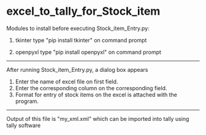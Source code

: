 # excel_to_tally_for_Stock_item
Modules to install before executing Stock_item_Entry.py:

1. tkinter
type "pip install tkinter" on command prompt

2. openpyxl
type "pip install openpyxl" on command prompt

----------------------------------------------------------------------------

After running Stock_item_Entry.py, a dialog box appears 

1. Enter the name of excel file on first field.
2. Enter the corresponding column on the corresponding field.
3. Format for entry of stock items on the excel is attached with the program.

----------------------------------------------------------------------------

Output of this file is "my_xml.xml" which can be imported into tally using tally software

